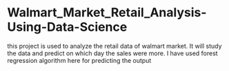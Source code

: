 # Walmart_Market_Retail_Analysis-Using-Data-Science
this project is used to analyze the retail data of walmart market. It will study the data and predict on which day the sales were more. I have used forest regression algorithm here for predicting the output 
